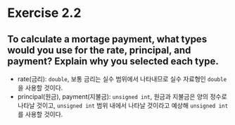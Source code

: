 # Exercise 2.2
## To calculate a mortage payment, what types would you use for the rate, principal, and payment? Explain why you selected each type.

- rate(금리): `double`, 보통 금리는 실수 범위에서 나타내므로 실수 자료형인 `double`을 사용할 것이다.
- principal(원금), payment(지불금): `unsigned int`, 원금과 지불금은 양의 정수로 나타날 것이고, `unsigned int` 범위 내에서 나타날 것이라고 예상해 `unsigned int`를 사용할 것이다.
